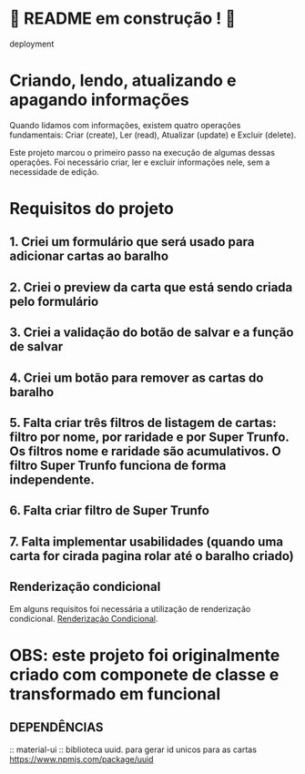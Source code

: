 # :construction: README em construção ! :construction:
deployment

# Criando, lendo, atualizando e apagando informações
Quando lidamos com informações, existem quatro operações fundamentais: Criar (create), Ler (read), Atualizar (update) e Excluir (delete).

Este projeto marcou o primeiro passo na execução de algumas dessas operações. Foi necessário criar, ler e excluir informações nele, sem a necessidade de edição.

# Requisitos do projeto

## 1. Criei um formulário que será usado para adicionar cartas ao baralho
## 2. Criei o preview da carta que está sendo criada pelo formulário
## 3. Criei a validação do botão de salvar e a função de salvar
## 4. Criei um botão para remover as cartas do baralho


## 5. Falta criar três filtros de listagem de cartas: filtro por **nome**, por **raridade** e por **Super Trunfo**. Os filtros **nome** e **raridade** são acumulativos. O filtro **Super Trunfo** funciona de forma independente.
## 6. Falta criar filtro de Super Trunfo
## 7. Falta implementar usabilidades (quando uma carta for cirada pagina rolar até o baralho criado)


## Renderização condicional
Em alguns requisitos foi necessária a utilização de renderização condicional. [Renderização Condicional](https://pt-br.reactjs.org/docs/conditional-rendering.html).

# OBS: este projeto foi originalmente criado com componete de classe e transformado em funcional
## DEPENDÊNCIAS 

:: material-ui 
:: biblioteca uuid. para gerar id unicos para as cartas https://www.npmjs.com/package/uuid
